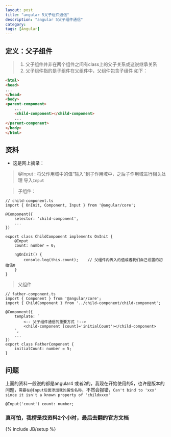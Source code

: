 ```yaml
---
layout: post
title: "angular 5父子组件通信"
description: "angular 5父子组件通信"
category: 
tags: [Angular]
---
```


## 定义：父子组件
> 1. 父子组件并非在两个组件之间有class上的父子关系或这说继承关系
> 2. 父子组件指的是子组件在父组件中，父组件包含子组件
> 如下：

```html
<html>
<head>
...
</head>
<body>
<parent-component>
    ...
    <child-component></child-component>
    ...
</parent-component>
</body>
</html>
```

## 资料
- 这是网上摘录：

> @Input : 
将父作用域中的值“输入”到子作用域中，之后子作用域进行相关处理
> 导入`Input`

> 子组件：


```
// child-component.ts
import { OnInit, Component, Input } from '@angular/core';

@Component({
    selector: 'child-component',
    ...
})

export class ChildComponent implements OnInit {
    @Input
    count: number = 0;

    ngOnInit() {
        console.log(this.count);    // 父组件内传入的值或者我们自己设置的初始值0
    }
}
```

> 父组件

```
// father-component.ts
import { Component } from '@angular/core';
import { ChildComponent } from '../child-component/child-component';

@Component({
    template: `
        <-- 父子组件通信的重要方式 !-->
        <child-component [count]='initialCount'></child-component>
    `,
    ...
})
export class FatherComponent {
    initialCount: number = 5;
}
```

## 问题
上面的资料一般说的都是angular4 或者2的，我现在开始使用的5，也许是版本的问题，`需要在@Input后面添加我的属性名称`，不然会报错，`Can't bind to 'xxx' since it isn't a known property of 'childxxxx'`

```
@Input('count') count: number;
```

### 真可怕，我楞是找资料2个小时，最后去翻的官方文档




{% include JB/setup %}
